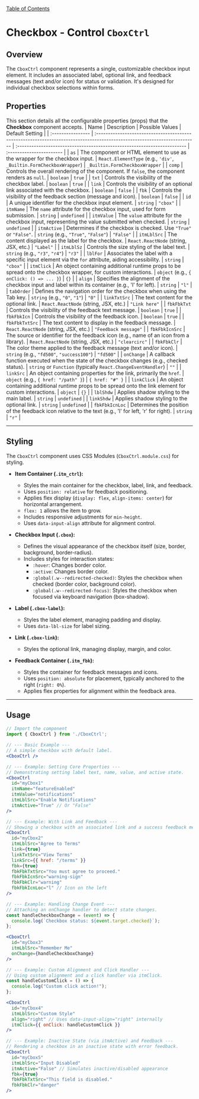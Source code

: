 [Table of Contents](../../toc.md)

# Checkbox - Control `CboxCtrl`

## Overview
The `CboxCtrl` component represents a single, customizable checkbox input element. It includes an associated label, optional link, and feedback messages (text and/or icon) for status or validation. It's designed for individual checkbox selections within forms.

## Properties
This section details all the configurable properties (props) that the **Checkbox** component accepts.
| Name              | Description                                                                                                               | Possible Values                                                          | Default Setting          |
| :---------------- | :------------------------------------------------------------------------------------------------------------------------ | :----------------------------------------------------------------------- | :----------------------- |
| `as`              | The component or HTML element to use as the wrapper for the checkbox input.                                               | `React.ElementType` (e.g., `'div'`, `_Builtin.FormCheckboxWrapper`)   | `_Builtin.FormCheckboxWrapper` |
| `comp`            | Controls the overall rendering of the component. If `false`, the component renders as `null`.                             | `boolean`                                                                | `true`                   |
| `txt`             | Controls the visibility of the checkbox label.                                                                            | `boolean`                                                                | `true`                   |
| `link`            | Controls the visibility of an optional link associated with the checkbox.                                                 | `boolean`                                                                | `false`                  |
| `fbk`             | Controls the visibility of the feedback section (message and icon).                                                       | `boolean`                                                                | `false`                  |
| `id`              | A unique identifier for the checkbox input element.                                                                       | `string`                                                                 | `"cbox"`                 |
| `itmName`         | The `name` attribute for the checkbox input, used for form submission.                                                    | `string`                                                                 | `undefined`              |
| `itmValue`        | The `value` attribute for the checkbox input, representing the value submitted when checked.                              | `string`                                                                 | `undefined`              |
| `itmActive`       | Determines if the checkbox is checked. Use `"True"` or `"False"`.                                                       | `string` (e.g., `"True"`, `"False"`)                                     | `"False"`                |
| `itmLblSrc`       | The content displayed as the label for the checkbox.                                                                      | `React.ReactNode` (string, JSX, etc.)                                    | `"Label"`                |
| `itmLblSz`        | Controls the size styling of the label text.                                                                              | `string` (e.g., `"r3"`, `"r4"`)                                          | `"r3"`                   |
| `lblFor`          | Associates the label with a specific input element via the `for` attribute, aiding accessibility.                         | `string`                                                                 | `"cbox"`                 |
| `itmClick`        | An object containing additional runtime props to be spread onto the checkbox wrapper, for custom interactions.              | `object` (e.g., `{ onClick: () => ... }`)                                | `{}`                     |
| `align`           | Specifies the alignment of the checkbox input and label within its container (e.g., 'l' for left).                        | `string`                                                                 | `"l"`                    |
| `tabOrder`        | Defines the navigation order for the checkbox when using the Tab key.                                                     | `string` (e.g., `"0"`, `"1"`)                                            | `"0"`                    |
| `linkTxtSrc`      | The text content for the optional link.                                                                                   | `React.ReactNode` (string, JSX, etc.)                                    | `"Link here"`            |
| `fbkFbkTxt`       | Controls the visibility of the feedback text message.                                                                     | `boolean`                                                                | `true`                   |
| `fbkFbkIcn`       | Controls the visibility of the feedback icon.                                                                             | `boolean`                                                                | `true`                   |
| `fbkFbkTxtSrc`    | The text content to display in the feedback message.                                                                      | `React.ReactNode` (string, JSX, etc.)                                    | `"Feedback message"` |
| `fbkFbkIcnSrc`    | The source or identifier for the feedback icon (e.g., name of an icon from a library).                                    | `React.ReactNode` (string, JSX, etc.)                                    | `"clearcirc"`            |
| `fbkFbkClr`       | The color theme applied to the feedback message (text and/or icon).                                                       | `string` (e.g., `"fd500"`, `"success100"`)                               | `"fd500"`                |
| `onChange`        | A callback function executed when the state of the checkbox changes (e.g., checked status).                             | `string` or `Function` (typically `React.ChangeEventHandler`)            | `""`                     |
| `linkSrc`         | An object containing properties for the link, primarily the `href`.                                                       | `object` (e.g., `{ href: "/path" }`)                                     | `{ href: "#" }`          |
| `linkClick`       | An object containing additional runtime props to be spread onto the link element for custom interactions.                 | `object`                                                                 | `{}`                     |
| `lblShdw`         | Applies shadow styling to the main label.                                                                                 | `string`                                                                 | `undefined`              |
| `linkShdw`        | Applies shadow styling to the optional link.                                                                             | `string`                                                                 | `undefined`              |
| `fbkFbkIcnLoc`    | Determines the position of the feedback icon relative to the text (e.g., 'l' for left, 'r' for right).                    | `string`                                                                 | `"r"`                    |

---

## Styling

The `CboxCtrl` component uses CSS Modules (`CboxCtrl.module.css`) for styling.

*   **Item Container (`.itm_ctrl`):**
    *   Styles the main container for the checkbox, label, link, and feedback.
    *   Uses `position: relative` for feedback positioning.
    *   Applies flex display (`display: flex`, `align-items: center`) for horizontal arrangement.
    *   `flex: 1` allows the item to grow.
    *   Includes responsive adjustments for `min-height`.
    *   Uses `data-input-align` attribute for alignment control.

*   **Checkbox Input (`.cbox`):**
    *   Defines the visual appearance of the checkbox itself (size, border, background, border-radius).
    *   Includes styles for interaction states:
        *   `:hover`: Changes border color.
        *   `:active`: Changes border color.
        *   `:global(.w--redirected-checked)`: Styles the checkbox when checked (border color, background color).
        *   `:global(.w--redirected-focus)`: Styles the checkbox when focused via keyboard navigation (box-shadow).

*   **Label (`.cbox-label`):**
    *   Styles the label element, managing padding and display.
    *   Uses `data-lbl-size` for label sizing.

*   **Link (`.cbox-link`):**
    *   Styles the optional link, managing display, margin, and color.

*   **Feedback Container (`.itm_fbk`):**
    *   Styles the container for feedback messages and icons.
    *   Uses `position: absolute` for placement, typically anchored to the right (`right: 0%`).
    *   Applies flex properties for alignment within the feedback area.

---

## Usage

```jsx
// Import the component
import { CboxCtrl } from './CboxCtrl';

// --- Basic Example ---
// A simple checkbox with default label.
<CboxCtrl />

// --- Example: Setting Core Properties ---
// Demonstrating setting label text, name, value, and active state.
<CboxCtrl
  id="myCbox1"
  itmName="featureEnabled"
  itmValue="notifications"
  itmLblSrc="Enable Notifications"
  itmActive="True" // Or "False"
/>

// --- Example: With Link and Feedback ---
// Showing a checkbox with an associated link and a success feedback message.
<CboxCtrl
  id="myCbox2"
  itmLblSrc="Agree to Terms"
  link={true}
  linkTxtSrc="View Terms"
  linkSrc={{ href: "/terms" }}
  fbk={true}
  fbkFbkTxtSrc="You must agree to proceed."
  fbkFbkIcnSrc="warning-sign"
  fbkFbkClr="warning"
  fbkFbkIcnLoc="l" // Icon on the left
/>

// --- Example: Handling Change Event ---
// Attaching an onChange handler to detect state changes.
const handleCheckboxChange = (event) => {
  console.log(`Checkbox status: ${event.target.checked}`);
};

<CboxCtrl
  id="myCbox3"
  itmLblSrc="Remember Me"
  onChange={handleCheckboxChange}
/>

// --- Example: Custom Alignment and Click Handler ---
// Using custom alignment and a click handler via itmClick.
const handleCustomClick = () => {
  console.log("Custom click action!");
};

<CboxCtrl
  id="myCbox4"
  itmLblSrc="Custom Style"
  align="right" // Uses data-input-align="right" internally
  itmClick={{ onClick: handleCustomClick }}
/>

// --- Example: Inactive State (via itmActive) and Feedback ---
// Rendering a checkbox in an inactive state with error feedback.
<CboxCtrl
  id="myCbox5"
  itmLblSrc="Input Disabled"
  itmActive="False" // Simulates inactive/disabled appearance
  fbk={true}
  fbkFbkTxtSrc="This field is disabled."
  fbkFbkClr="danger"
/>
```